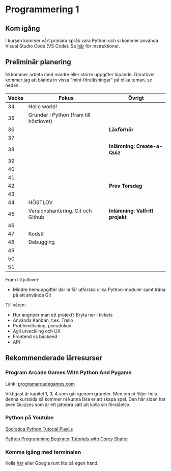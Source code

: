 # Programmering 1
## Kom igång
I kursen kommer vårt primära språk vara Python och vi kommer använda Visual Studio Code (VS Code). Se [här](https://github.com/tullinge/Programmering-1/blob/master/gammalt/Inf%C3%B6r%20f%C3%B6rsta%20lektionen.md) för instruktioner.

## Preliminär planering
Ni kommer arbeta med mindre eller större uppgifter löpande. Därutöver kommer jag att blanda in vissa "mini-föreläsningar" på olika teman, se nedan.

| Vecka  | Fokus | Övrigt |
| ------------- | ------------- | ------------- |
| 34 | Hello world! | |
| 35 | Grunder i Python (fram till höstlovet) | |
| 36 | | **Läxförhör** |
| 37 | | |
| 38 | | **Inlämning: Create-a-Quiz** |
| 39 | | |
| 40 | | |
| 41 | | |
| 42 | | **Prov Torsdag** |
| 43 | | |
| 44 | HÖSTLOV | |
| 45 | Versionshantering. Git och Github | **Inlämning: Valfritt projekt** |
| 46 | | |
| 47 | Kodstil | |
| 48 | Debugging | |
| 49 | | |
| 50 | | |
| 51 | | |

Fram till jullovet:
* Mindre hemuppgifter där ni får utforska olika Python-moduler samt träna på att använda Git

Till våren:
* Hur angriper man ett projekt? Bryta ner i tickets
* Använda Kanban, t.ex. Trello
* Problemlösning, pseudokod
* Agil utveckling och UX
* Frontend vs backend
* API

## Rekommenderade lärresurser
### Program Arcade Games With Python And Pygame
Länk: [programarcadegames.com](http://programarcadegames.com/index.php)

Viktigast är kapitel 1, 3, 4 som går igenom grunder. Men om ni följer hela denna kurssida så kommer ni kunna lära er att skapa spel. Den här sidan har även Quizzes som är ett jättebra sätt att kolla sin förståelse.

### Python på Youtube
[Socratica Python Tutorial Playlis](https://www.youtube.com/playlist?list=PLi01XoE8jYohWFPpC17Z-wWhPOSuh8Er-)

[Python Programming Beginner Tutorials with Corey Shafer](https://www.youtube.com/playlist?list=PL-osiE80TeTskrapNbzXhwoFUiLCjGgY7)

### Komma igång med terminalen
Kolla [här](https://github.com/tullinge/Programmering-1/blob/master/gammalt/terminal-for-beginners.md) eller Googla runt lite på egen hand.
